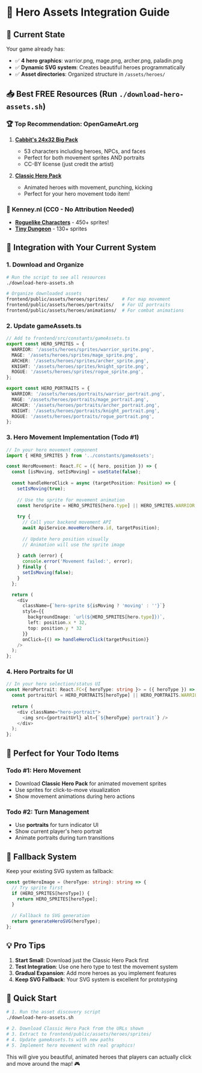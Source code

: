 # 🎨 Hero Assets Integration Guide

## 🎯 Current State
Your game already has:
- ✅ **4 hero graphics**: warrior.png, mage.png, archer.png, paladin.png
- ✅ **Dynamic SVG system**: Creates beautiful heroes programmatically
- ✅ **Asset directories**: Organized structure in `/assets/heroes/`

## 📥 Best FREE Resources (Run `./download-hero-assets.sh`)

### 🏆 **Top Recommendation: OpenGameArt.org**
1. **[Cabbit's 24x32 Big Pack](https://opengameart.org/content/24x32-characters-with-faces-big-pack)**
   - 53 characters including heroes, NPCs, and faces
   - Perfect for both movement sprites AND portraits
   - CC-BY license (just credit the artist)

2. **[Classic Hero Pack](https://opengameart.org/content/classic-hero-and-baddies-pack)**
   - Animated heroes with movement, punching, kicking
   - Perfect for your hero movement todo item!

### 🎨 **Kenney.nl (CC0 - No Attribution Needed)**
- **[Roguelike Characters](https://kenney.nl/assets/roguelike-characters)** - 450+ sprites!
- **[Tiny Dungeon](https://kenney-assets.itch.io/tiny-dungeon)** - 130+ sprites

## 🔧 Integration with Your Current System

### 1. **Download and Organize**
```bash
# Run the script to see all resources
./download-hero-assets.sh

# Organize downloaded assets
frontend/public/assets/heroes/sprites/     # For map movement
frontend/public/assets/heroes/portraits/   # For UI portraits
frontend/public/assets/heroes/animations/  # For combat animations
```

### 2. **Update gameAssets.ts**
```typescript
// Add to frontend/src/constants/gameAssets.ts
export const HERO_SPRITES = {
  WARRIOR: '/assets/heroes/sprites/warrior_sprite.png',
  MAGE: '/assets/heroes/sprites/mage_sprite.png',
  ARCHER: '/assets/heroes/sprites/archer_sprite.png',
  KNIGHT: '/assets/heroes/sprites/knight_sprite.png',
  ROGUE: '/assets/heroes/sprites/rogue_sprite.png',
};

export const HERO_PORTRAITS = {
  WARRIOR: '/assets/heroes/portraits/warrior_portrait.png',
  MAGE: '/assets/heroes/portraits/mage_portrait.png',
  ARCHER: '/assets/heroes/portraits/archer_portrait.png',
  KNIGHT: '/assets/heroes/portraits/knight_portrait.png',
  ROGUE: '/assets/heroes/portraits/rogue_portrait.png',
};
```

### 3. **Hero Movement Implementation (Todo #1)**
```typescript
// In your hero movement component
import { HERO_SPRITES } from '../constants/gameAssets';

const HeroMovement: React.FC = ({ hero, position }) => {
  const [isMoving, setIsMoving] = useState(false);
  
  const handleHeroClick = async (targetPosition: Position) => {
    setIsMoving(true);
    
    // Use the sprite for movement animation
    const heroSprite = HERO_SPRITES[hero.type] || HERO_SPRITES.WARRIOR;
    
    try {
      // Call your backend movement API
      await ApiService.moveHero(hero.id, targetPosition);
      
      // Update hero position visually
      // Animation will use the sprite image
      
    } catch (error) {
      console.error('Movement failed:', error);
    } finally {
      setIsMoving(false);
    }
  };

  return (
    <div 
      className={`hero-sprite ${isMoving ? 'moving' : ''}`}
      style={{ 
        backgroundImage: `url(${HERO_SPRITES[hero.type]})`,
        left: position.x * 32,
        top: position.y * 32
      }}
      onClick={() => handleHeroClick(targetPosition)}
    />
  );
};
```

### 4. **Hero Portraits for UI**
```typescript
// In your hero selection/status UI
const HeroPortrait: React.FC<{ heroType: string }> = ({ heroType }) => {
  const portraitUrl = HERO_PORTRAITS[heroType] || HERO_PORTRAITS.WARRIOR;
  
  return (
    <div className="hero-portrait">
      <img src={portraitUrl} alt={`${heroType} portrait`} />
    </div>
  );
};
```

## 🎯 Perfect for Your Todo Items

### **Todo #1: Hero Movement**
- Download **Classic Hero Pack** for animated movement sprites
- Use sprites for click-to-move visualization
- Show movement animations during hero actions

### **Todo #2: Turn Management**
- Use **portraits** for turn indicator UI
- Show current player's hero portrait
- Animate portraits during turn transitions

## 🎨 Fallback System
Keep your existing SVG system as fallback:

```typescript
const getHeroImage = (heroType: string): string => {
  // Try sprite first
  if (HERO_SPRITES[heroType]) {
    return HERO_SPRITES[heroType];
  }
  
  // Fallback to SVG generation
  return generateHeroSVG(heroType);
};
```

## 💡 Pro Tips

1. **Start Small**: Download just the Classic Hero Pack first
2. **Test Integration**: Use one hero type to test the movement system
3. **Gradual Expansion**: Add more heroes as you implement features
4. **Keep SVG Fallback**: Your SVG system is excellent for prototyping

## 🚀 Quick Start
```bash
# 1. Run the asset discovery script
./download-hero-assets.sh

# 2. Download Classic Hero Pack from the URLs shown
# 3. Extract to frontend/public/assets/heroes/sprites/
# 4. Update gameAssets.ts with new paths
# 5. Implement hero movement with real graphics!
```

This will give you beautiful, animated heroes that players can actually click and move around the map! 🎮 